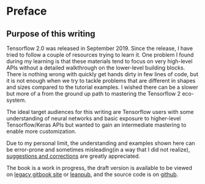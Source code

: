 # Preface

## Purpose of this writing

Tensorflow 2.0 was released in September 2019. Since the release, I have tried to follow a couple of resources trying to learn it. One problem I found during my learning is that these materials tend to focus on very high-level APIs without a detailed walkthrough on the lower-level building blocks. There is nothing wrong with quickly get hands dirty in few lines of code, but it is not enough when we try to tackle problems that are different in shapes and sizes compared to the tutorial examples. I wished there can be a slower but more of a from the ground up path to mastering the Tensorflow 2 eco-system.

The ideal target audiences for this writing are Tensorflow users with some understanding of neural networks and basic exposure to higher-level Tensorflow/Keras APIs but wanted to gain an intermediate mastering to enable more customization.

Due to my personal limit, the understanding and examples shown here can be error-prone and sometimes misleading(in a way that I did not realize), [suggestions and corrections](mailto:ryanzjlib@gmail.com) are greatly appreciated.  

The book is a work in progress, the draft version is available to be viewed on [legacy gitbook site](https://legacy.gitbook.com/book/ryancheunggit/tfbook/details) or [leanpub](https://leanpub.com/tf2), and the source code is on [github](https://github.com/ryancheunggit/Tensorflow-2-Tutorial/).  
